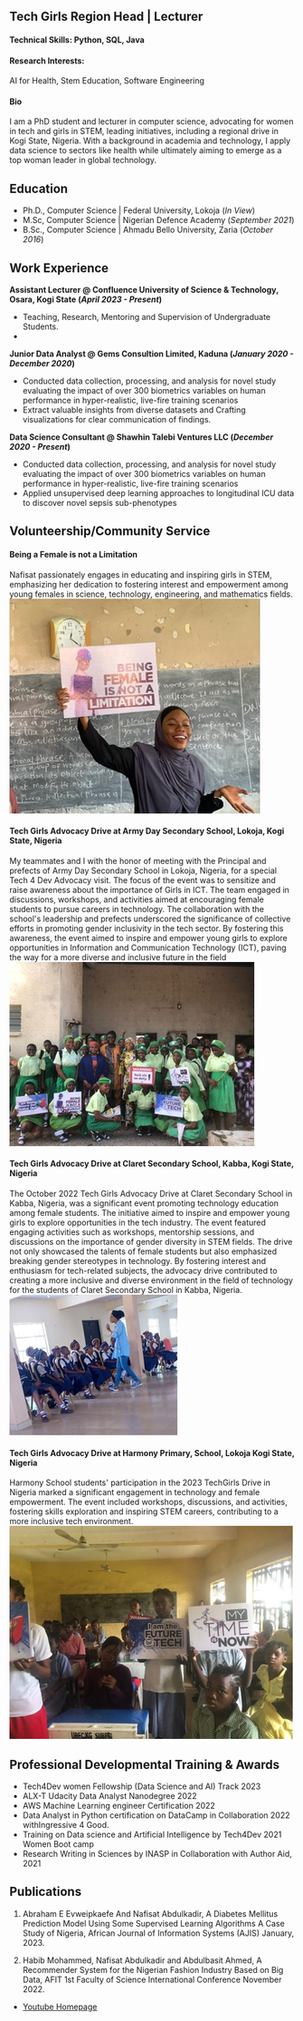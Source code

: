 ## Tech Girls Region Head | Lecturer
#### Technical Skills: Python, SQL, Java
#### Research Interests: 
AI for Health, Stem Education, Software Engineering
#### Bio

I am a PhD student and lecturer in computer science, advocating for women in tech and girls in STEM, leading initiatives, including a regional drive in Kogi State, Nigeria. With a background in academia and technology, I apply data science to sectors like health while ultimately aiming to emerge as a top woman leader in global technology.
## Education
- Ph.D., Computer Science | Federal University, Lokoja (_In View_)								       		
- M.Sc, Computer Science	| Nigerian Defence Academy (_September 2021_)	 			        		
- B.Sc., Computer Science | Ahmadu Bello University, Zaria (_October 2016_)

## Work Experience
**Assistant Lecturer @ Confluence University of Science & Technology, Osara, Kogi State  (_April 2023 - Present_)**
- Teaching, Research, Mentoring  and Supervision of Undergraduate Students.
- 
**Junior Data Analyst @ Gems Consultion Limited, Kaduna (_January 2020 - December 2020_)**
- Conducted data collection, processing, and analysis for novel study evaluating the impact of over 300 biometrics variables on human performance in hyper-realistic, live-fire training scenarios
- Extract valuable insights from diverse datasets and Crafting visualizations for clear communication of findings.
  
**Data Science Consultant @ Shawhin Talebi Ventures LLC (_December 2020 - Present_)**
- Conducted data collection, processing, and analysis for novel study evaluating the impact of over 300 biometrics variables on human performance in hyper-realistic, live-fire training scenarios
- Applied unsupervised deep learning approaches to longitudinal ICU data to discover novel sepsis sub-phenotypes

## Volunteership/Community Service
#### Being a Female is not a Limitation
Nafisat passionately engages in educating and inspiring girls in STEM, emphasizing her dedication to fostering interest and empowerment among young females in science, technology, engineering, and mathematics fields.
![Tech Girls Drive](/assets/img/Picture7.jpg)

#### Tech Girls Advocacy Drive at Army Day Secondary School, Lokoja, Kogi State, Nigeria
My teammates and I with the honor of meeting with the Principal and prefects of Army Day Secondary School in Lokoja, Nigeria, for a special Tech 4 Dev Advocacy visit. The focus of the event was to sensitize and raise awareness about the importance of Girls in ICT. The team engaged in discussions, workshops, and activities aimed at encouraging female students to pursue careers in technology. The collaboration with the school's leadership and prefects underscored the significance of collective efforts in promoting gender inclusivity in the tech sector. By fostering this awareness, the event aimed to inspire and empower young girls to explore opportunities in Information and Communication Technology (ICT), paving the way for a more diverse and inclusive future in the field
![Tech Girls Drive](/assets/img/Picture11.jpg)

#### Tech Girls Advocacy Drive at Claret Secondary School, Kabba, Kogi State, Nigeria
The October 2022 Tech Girls Advocacy Drive at Claret Secondary School in Kabba, Nigeria, was a significant event promoting technology education among female students. The initiative aimed to inspire and empower young girls to explore opportunities in the tech industry. The event featured engaging activities such as workshops, mentorship sessions, and discussions on the importance of gender diversity in STEM fields. The drive not only showcased the talents of female students but also emphasized breaking gender stereotypes in technology. By fostering interest and enthusiasm for tech-related subjects, the advocacy drive contributed to creating a more inclusive and diverse environment in the field of technology for the students of Claret Secondary School in Kabba, Nigeria.
![Tech Girls Drive](/assets/img/Picture3.jpg)

#### Tech Girls Advocacy Drive at Harmony Primary, School, Lokoja Kogi State, Nigeria
Harmony School students' participation in the 2023 TechGirls Drive in Nigeria marked a significant engagement in technology and female empowerment. The event included workshops, discussions, and activities, fostering skills exploration and inspiring STEM careers, contributing to a more inclusive tech environment.
![Tech Girls Drive](/assets/img/Picture6.jpg)

## Professional Developmental Training & Awards
- Tech4Dev women Fellowship (Data Science and AI) Track 2023
- ALX-T Udacity Data Analyst Nanodegree 2022
- AWS Machine Learning engineer Certification 2022
- Data Analyst in Python certification on DataCamp in Collaboration 2022 withIngressive 4 Good.
- Training on Data science and Artificial Intelligence by Tech4Dev 2021 Women Boot camp
- Research Writing in Sciences by INASP in Collaboration with Author Aid, 2021

## Publications
1. Abraham E Evweipkaefe And Nafisat Abdulkadir, A Diabetes Mellitus Prediction Model Using Some Supervised Learning Algorithms A Case Study of Nigeria, African Journal of Information Systems (AJIS) January, 2023.

2. Habib Mohammed, Nafisat Abdulkadir and Abdulbasit Ahmed, A Recommender System for the Nigerian Fashion Industry Based on Big Data, AFIT 1st Faculty of Science International Conference November 2022.

- [Youtube Homepage](https://www.youtube.com/@nafisahabdulkadir4329)
